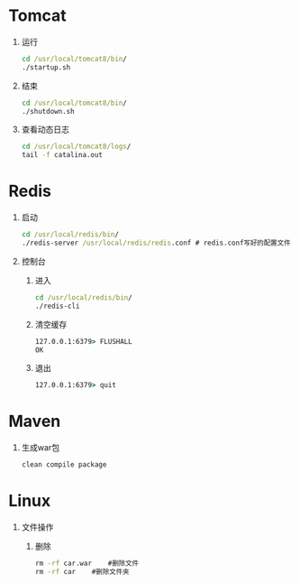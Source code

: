 # Tomcat

1. 运行

   ```cmd
   cd /usr/local/tomcat8/bin/
   ./startup.sh 
   ```

   

2. 结束

   ```cmd
   cd /usr/local/tomcat8/bin/
   ./shutdown.sh 
   ```

   

3. 查看动态日志

   ```cmd
   cd /usr/local/tomcat8/logs/
   tail -f catalina.out
   ```

   

# Redis

1. 启动

   ```cmd
   cd /usr/local/redis/bin/
   ./redis-server /usr/local/redis/redis.conf # redis.conf写好的配置文件
   ```

   

2. 控制台

   1. 进入

      ```cmd
      cd /usr/local/redis/bin/
      ./redis-cli
      ```

      

   2. 清空缓存

      ```cmd
      127.0.0.1:6379> FLUSHALL
      OK
      
      ```

      

   3. 退出

      ```cmd
      127.0.0.1:6379> quit
      ```

      

# Maven

1. 生成war包

   ```cmd
   clean compile package
   ```

   

# Linux

1. 文件操作

   1. 删除

      ```cmd
      rm -rf car.war 	#删除文件
      rm -rf car	#删除文件夹
      ```

      
